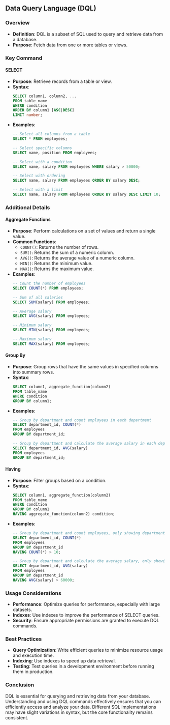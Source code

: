 ## Data Query Language (DQL)

### Overview
- **Definition**: DQL is a subset of SQL used to query and retrieve data from a database.
- **Purpose**: Fetch data from one or more tables or views.

### Key Command

#### SELECT
- **Purpose**: Retrieve records from a table or view.
- **Syntax**:
  ```sql
  SELECT column1, column2, ...
  FROM table_name
  WHERE condition
  ORDER BY column1 [ASC|DESC]
  LIMIT number;
  ```
- **Examples**:
  ```sql
  -- Select all columns from a table
  SELECT * FROM employees;

  -- Select specific columns
  SELECT name, position FROM employees;

  -- Select with a condition
  SELECT name, salary FROM employees WHERE salary > 50000;

  -- Select with ordering
  SELECT name, salary FROM employees ORDER BY salary DESC;

  -- Select with a limit
  SELECT name, salary FROM employees ORDER BY salary DESC LIMIT 10;
  ```

### Additional Details

#### Aggregate Functions
- **Purpose**: Perform calculations on a set of values and return a single value.
- **Common Functions**:
  - `COUNT()`: Returns the number of rows.
  - `SUM()`: Returns the sum of a numeric column.
  - `AVG()`: Returns the average value of a numeric column.
  - `MIN()`: Returns the minimum value.
  - `MAX()`: Returns the maximum value.
- **Examples**:
  ```sql
  -- Count the number of employees
  SELECT COUNT(*) FROM employees;

  -- Sum of all salaries
  SELECT SUM(salary) FROM employees;

  -- Average salary
  SELECT AVG(salary) FROM employees;

  -- Minimum salary
  SELECT MIN(salary) FROM employees;

  -- Maximum salary
  SELECT MAX(salary) FROM employees;
  ```

#### Group By
- **Purpose**: Group rows that have the same values in specified columns into summary rows.
- **Syntax**:
  ```sql
  SELECT column1, aggregate_function(column2)
  FROM table_name
  WHERE condition
  GROUP BY column1;
  ```
- **Examples**:
  ```sql
  -- Group by department and count employees in each department
  SELECT department_id, COUNT(*)
  FROM employees
  GROUP BY department_id;

  -- Group by department and calculate the average salary in each department
  SELECT department_id, AVG(salary)
  FROM employees
  GROUP BY department_id;
  ```

#### Having
- **Purpose**: Filter groups based on a condition.
- **Syntax**:
  ```sql
  SELECT column1, aggregate_function(column2)
  FROM table_name
  WHERE condition
  GROUP BY column1
  HAVING aggregate_function(column2) condition;
  ```
- **Examples**:
  ```sql
  -- Group by department and count employees, only showing departments with more than 10 employees
  SELECT department_id, COUNT(*)
  FROM employees
  GROUP BY department_id
  HAVING COUNT(*) > 10;

  -- Group by department and calculate the average salary, only showing departments with an average salary greater than 60000
  SELECT department_id, AVG(salary)
  FROM employees
  GROUP BY department_id
  HAVING AVG(salary) > 60000;
  ```

### Usage Considerations
- **Performance**: Optimize queries for performance, especially with large datasets.
- **Indexes**: Use indexes to improve the performance of SELECT queries.
- **Security**: Ensure appropriate permissions are granted to execute DQL commands.

### Best Practices
- **Query Optimization**: Write efficient queries to minimize resource usage and execution time.
- **Indexing**: Use indexes to speed up data retrieval.
- **Testing**: Test queries in a development environment before running them in production.

### Conclusion
DQL is essential for querying and retrieving data from your database. Understanding and using DQL commands effectively ensures that you can efficiently access and analyze your data. Different SQL implementations may have slight variations in syntax, but the core functionality remains consistent.
